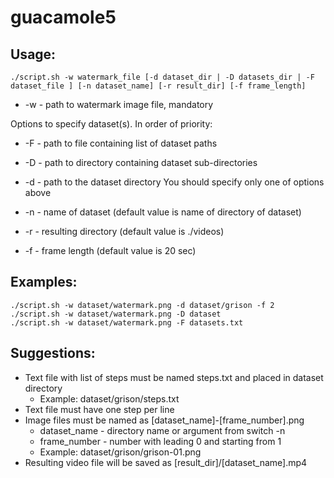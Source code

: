 # guacamole5

## Usage:

```
./script.sh -w watermark_file [-d dataset_dir | -D datasets_dir | -F dataset_file ] [-n dataset_name] [-r result_dir] [-f frame_length]
```

- -w - path to watermark image file, mandatory

Options to specify dataset(s). In order of priority:

- -F - path to file containing list of dataset paths
- -D - path to directory containing dataset sub-directories
- -d - path to the dataset directory
You should specify only one of options above

- -n - name of dataset (default value is name of directory of dataset)
- -r - resulting directory (default value is ./videos)
- -f - frame length (default value is 20 sec)

## Examples:
```
./script.sh -w dataset/watermark.png -d dataset/grison -f 2
./script.sh -w dataset/watermark.png -D dataset
./script.sh -w dataset/watermark.png -F datasets.txt
```

## Suggestions:
- Text file with list of steps must be named steps.txt and placed in dataset directory
	- Example: dataset/grison/steps.txt
- Text file must have one step per line
- Image files must be named as [dataset_name]-[frame_number].png
	- dataset_name - directory name or argument from switch -n
	- frame_number - number with leading 0 and starting from 1
	- Example: dataset/grison/grison-01.png
- Resulting video file will be saved as [result_dir]/[dataset_name].mp4
